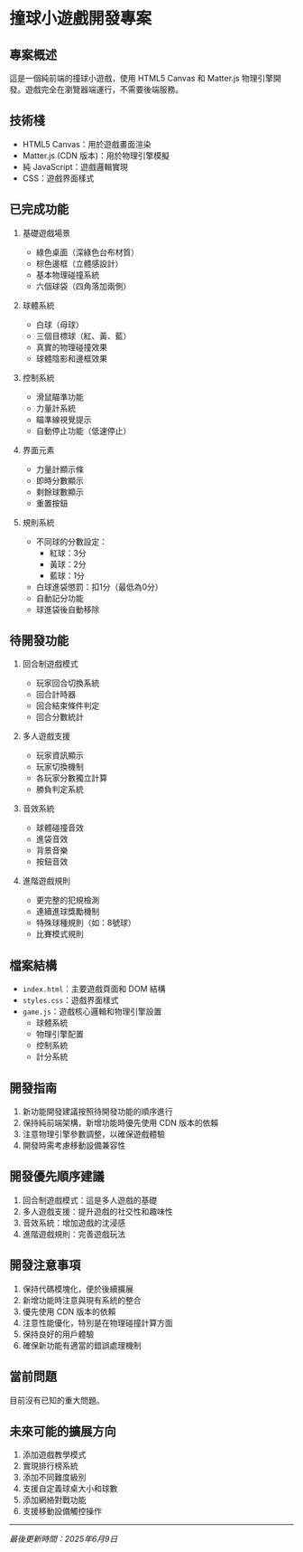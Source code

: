 # 撞球小遊戲開發專案

## 專案概述
這是一個純前端的撞球小遊戲，使用 HTML5 Canvas 和 Matter.js 物理引擎開發。遊戲完全在瀏覽器端運行，不需要後端服務。

## 技術棧
- HTML5 Canvas：用於遊戲畫面渲染
- Matter.js (CDN 版本)：用於物理引擎模擬
- 純 JavaScript：遊戲邏輯實現
- CSS：遊戲界面樣式

## 已完成功能
1. 基礎遊戲場景
   - 綠色桌面（深綠色台布材質）
   - 棕色邊框（立體感設計）
   - 基本物理碰撞系統
   - 六個球袋（四角落加兩側）

2. 球體系統
   - 白球（母球）
   - 三個目標球（紅、黃、藍）
   - 真實的物理碰撞效果
   - 球體陰影和邊框效果

3. 控制系統
   - 滑鼠瞄準功能
   - 力量計系統
   - 瞄準線視覺提示
   - 自動停止功能（低速停止）

4. 界面元素
   - 力量計顯示條
   - 即時分數顯示
   - 剩餘球數顯示
   - 重置按鈕

5. 規則系統
   - 不同球的分數設定：
     - 紅球：3分
     - 黃球：2分
     - 藍球：1分
   - 白球進袋懲罰：扣1分（最低為0分）
   - 自動記分功能
   - 球進袋後自動移除

## 待開發功能
1. 回合制遊戲模式
   - 玩家回合切換系統
   - 回合計時器
   - 回合結束條件判定
   - 回合分數統計

2. 多人遊戲支援
   - 玩家資訊顯示
   - 玩家切換機制
   - 各玩家分數獨立計算
   - 勝負判定系統

3. 音效系統
   - 球體碰撞音效
   - 進袋音效
   - 背景音樂
   - 按鈕音效

4. 進階遊戲規則
   - 更完整的犯規檢測
   - 連續進球獎勵機制
   - 特殊球種規則（如：8號球）
   - 比賽模式規則

## 檔案結構
- `index.html`：主要遊戲頁面和 DOM 結構
- `styles.css`：遊戲界面樣式
- `game.js`：遊戲核心邏輯和物理引擎設置
  - 球體系統
  - 物理引擎配置
  - 控制系統
  - 計分系統

## 開發指南
1. 新功能開發建議按照待開發功能的順序進行
2. 保持純前端架構，新增功能時優先使用 CDN 版本的依賴
3. 注意物理引擎參數調整，以確保遊戲體驗
4. 開發時需考慮移動設備兼容性

## 開發優先順序建議
1. 回合制遊戲模式：這是多人遊戲的基礎
2. 多人遊戲支援：提升遊戲的社交性和趣味性
3. 音效系統：增加遊戲的沈浸感
4. 進階遊戲規則：完善遊戲玩法

## 開發注意事項
1. 保持代碼模塊化，便於後續擴展
2. 新增功能時注意與現有系統的整合
3. 優先使用 CDN 版本的依賴
4. 注意性能優化，特別是在物理碰撞計算方面
5. 保持良好的用戶體驗
6. 確保新功能有適當的錯誤處理機制

## 當前問題
目前沒有已知的重大問題。

## 未來可能的擴展方向
1. 添加遊戲教學模式
2. 實現排行榜系統
3. 添加不同難度級別
4. 支援自定義球桌大小和球數
5. 添加網絡對戰功能
6. 支援移動設備觸控操作

---
*最後更新時間：2025年6月9日*